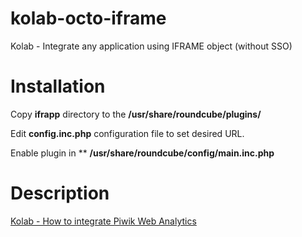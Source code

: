 kolab-octo-iframe
=================

Kolab - Integrate any application using IFRAME object (without SSO)

Installation
=================

Copy **ifrapp** directory to the **/usr/share/roundcube/plugins/**

Edit **config.inc.php** configuration file to set desired URL.

Enable plugin in ** **/usr/share/roundcube/config/main.inc.php**


Description
=================

[Kolab - How to integrate Piwik Web Analytics](http://blog.sleeplessbeastie.eu/2013/06/24/kolab-how-to-integrate-piwik/)
